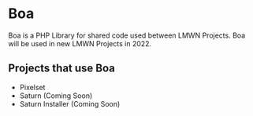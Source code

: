 # Boa
Boa is a PHP Library for shared code used between LMWN Projects.
Boa will be used in new LMWN Projects in 2022.

## Projects that use Boa
- Pixelset
- Saturn (Coming Soon)
- Saturn Installer (Coming Soon)

